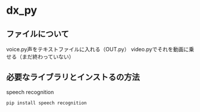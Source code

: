 # dx_py
## ファイルについて
voice.py声をテキストファイルに入れる（OUT.py）
video.pyでそれを動画に乗せる（まだ終わっていない）
## 必要なライブラリとインストるの方法
speech recognition
```
pip install speech recognition
```

